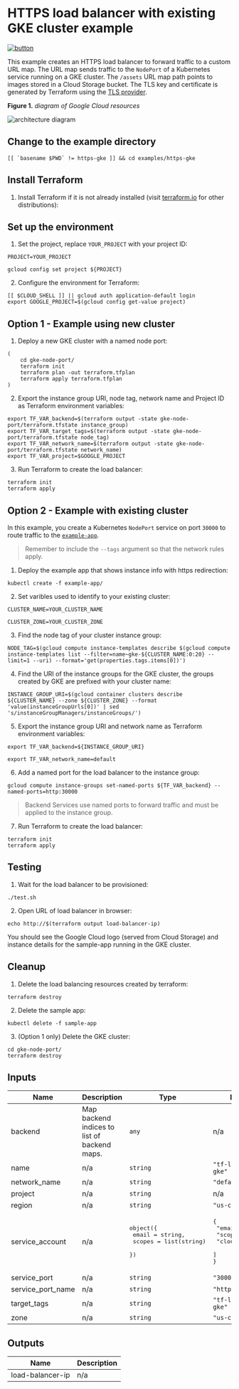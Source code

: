 # HTTPS load balancer with existing GKE cluster example

[![button](http://gstatic.com/cloudssh/images/open-btn.png)](https://console.cloud.google.com/cloudshell/open?git_repo=https://github.com/GoogleCloudPlatform/terraform-google-lb-http&working_dir=examples/https-gke&page=shell&tutorial=README.md)

This example creates an HTTPS load balancer to forward traffic to a custom URL map. The URL map sends traffic to the `NodePort` of a Kubernetes service running on a GKE cluster. The `/assets` URL map path points to images stored in a Cloud Storage bucket. The TLS key and certificate is generated by Terraform using the [TLS provider](https://www.terraform.io/docs/providers/tls/index.html).

**Figure 1.** *diagram of Google Cloud resources*

![architecture diagram](https://raw.githubusercontent.com/GoogleCloudPlatform/terraform-google-lb-http/master/examples/https-gke/diagram.png)

## Change to the example directory

```
[[ `basename $PWD` != https-gke ]] && cd examples/https-gke
```

## Install Terraform

1. Install Terraform if it is not already installed (visit [terraform.io](https://terraform.io) for other distributions):

## Set up the environment

1. Set the project, replace `YOUR_PROJECT` with your project ID:

```
PROJECT=YOUR_PROJECT
```

```
gcloud config set project ${PROJECT}
```

2. Configure the environment for Terraform:

```
[[ $CLOUD_SHELL ]] || gcloud auth application-default login
export GOOGLE_PROJECT=$(gcloud config get-value project)
```

## Option 1 - Example using new cluster

1. Deploy a new GKE cluster with a named node port:

```
(
    cd gke-node-port/
    terraform init
    terraform plan -out terraform.tfplan
    terraform apply terraform.tfplan
)
```

2. Export the instance group URI, node tag, network name and Project ID as Terraform environment variables:

```
export TF_VAR_backend=$(terraform output -state gke-node-port/terraform.tfstate instance_group)
export TF_VAR_target_tags=$(terraform output -state gke-node-port/terraform.tfstate node_tag)
export TF_VAR_network_name=$(terraform output -state gke-node-port/terraform.tfstate network_name)
export TF_VAR_project=$GOOGLE_PROJECT
```

3. Run Terraform to create the load balancer:

```
terraform init
terraform apply
```

## Option 2 - Example with existing cluster

In this example, you create a Kubernetes `NodePort` service on port `30000` to route traffic to the [`example-app`](./k8s/example-app).

> Remember to include the `--tags` argument so that the network rules apply.

1. Deploy the example app that shows instance info with https redirection:

```
kubectl create -f example-app/
```

2. Set varibles used to identify to your existing cluster:

```
CLUSTER_NAME=YOUR_CLUSTER_NAME
```

```
CLUSTER_ZONE=YOUR_CLUSTER_ZONE
```

3. Find the node tag of your cluster instance group:

```
NODE_TAG=$(gcloud compute instance-templates describe $(gcloud compute instance-templates list --filter=name~gke-${CLUSTER_NAME:0:20} --limit=1 --uri) --format='get(properties.tags.items[0])')
```

4. Find the URI of the instance groups for the GKE cluster, the groups created by GKE are prefixed with your cluster name:

```
INSTANCE_GROUP_URI=$(gcloud container clusters describe ${CLUSTER_NAME} --zone ${CLUSTER_ZONE} --format 'value(instanceGroupUrls[0])' | sed 's/instanceGroupManagers/instanceGroups/')
```

5. Export the instance group URI and network name as Terraform environment variables:

```
export TF_VAR_backend=${INSTANCE_GROUP_URI}
```

```
export TF_VAR_network_name=default
```

6. Add a named port for the load balancer to the instance group:

```
gcloud compute instance-groups set-named-ports ${TF_VAR_backend} --named-ports=http:30000
```

> Backend Services use named ports to forward traffic and must be applied to the instance group.

7. Run Terraform to create the load balancer:

```
terraform init
terraform apply
```

## Testing

1. Wait for the load balancer to be provisioned:

```
./test.sh
```

2. Open URL of load balancer in browser:

```
echo http://$(terraform output load-balancer-ip)
```

You should see the Google Cloud logo (served from Cloud Storage) and instance details for the sample-app running in the GKE cluster.

## Cleanup

1. Delete the load balancing resources created by terraform:

```
terraform destroy
```

2. Delete the sample app:

```
kubectl delete -f sample-app
```

3. (Option 1 only) Delete the GKE cluster:

```
cd gke-node-port/
terraform destroy
```

<!-- BEGINNING OF PRE-COMMIT-TERRAFORM DOCS HOOK -->
## Inputs

| Name | Description | Type | Default | Required |
|------|-------------|------|---------|:--------:|
| backend | Map backend indices to list of backend maps. | `any` | n/a | yes |
| name | n/a | `string` | `"tf-lb-https-gke"` | no |
| network\_name | n/a | `string` | `"default"` | no |
| project | n/a | `string` | n/a | yes |
| region | n/a | `string` | `"us-central1"` | no |
| service\_account | n/a | <pre>object({<br>    email  = string,<br>    scopes = list(string)<br>  })</pre> | <pre>{<br>  "email": "",<br>  "scopes": [<br>    "cloud-platform"<br>  ]<br>}</pre> | no |
| service\_port | n/a | `string` | `"30000"` | no |
| service\_port\_name | n/a | `string` | `"http"` | no |
| target\_tags | n/a | `string` | `"tf-lb-https-gke"` | no |
| zone | n/a | `string` | `"us-central1-f"` | no |

## Outputs

| Name | Description |
|------|-------------|
| load-balancer-ip | n/a |

<!-- END OF PRE-COMMIT-TERRAFORM DOCS HOOK -->
